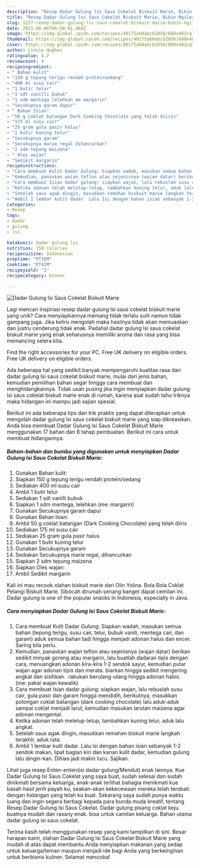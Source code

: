 ```yaml
---
description: "Resep Dadar Gulung lsi Saus Cokelat Biskuit Marie, Bikin Ngiler"
title: "Resep Dadar Gulung lsi Saus Cokelat Biskuit Marie, Bikin Ngiler"
slug: 1237-resep-dadar-gulung-lsi-saus-cokelat-biskuit-marie-bikin-ngiler
date: 2021-06-06T06:50:01.868Z
image: https://img-global.cpcdn.com/recipes/40175ab8abcb2856/680x482cq70/dadar-gulung-lsi-saus-cokelat-biskuit-marie-foto-resep-utama.jpg
thumbnail: https://img-global.cpcdn.com/recipes/40175ab8abcb2856/680x482cq70/dadar-gulung-lsi-saus-cokelat-biskuit-marie-foto-resep-utama.jpg
cover: https://img-global.cpcdn.com/recipes/40175ab8abcb2856/680x482cq70/dadar-gulung-lsi-saus-cokelat-biskuit-marie-foto-resep-utama.jpg
author: Linnie Hughes
ratingvalue: 4.7
reviewcount: 4
recipeingredient:
- " Bahan kulit"
- "150 g tepung terigu rendah proteinsedang"
- "400 ml susu cair"
- "1 butir telur"
- "1 sdt vanilli bubuk"
- "1 sdm mentega lelehkan me margarin"
- "Secukupnya garam dapur"
- " Bahan Isian"
- "50 g coklat batangan Dark Cooking Chocolate yang telah diiris"
- "175 ml susu cair"
- "25 gram gula pasir halus"
- "1 butir kuning telur"
- "Secukupnya garam"
- "Secukupnya marie regal dihancurkan"
- "2 sdm tepung maizena"
- " Oles wajan"
- "Sedikit margarin"
recipeinstructions:
- "Cara membuat Kulit Dadar Gulung: Siapkan wadah, masukan semua bahan (tepung terigu, susu cair, telur, bubuk vanili, mentega cair, dan garam) aduk semua bahan tadi hingga menjadi adonan halus dan encer. Saring bila perlu."
- "Kemudian, panaskan wajan teflon atau sejenisnya (wajan datar) berikan sedikit minyak goreng atau margarin, lalu buatlah dadaran tipis dengan cara, menuangkan adonan kira-kira 1-2 sendok sayur, kemudian putar wajan agar adonan tipis dan merata. biarkan hingga sedikit mengering. angkat dan sisihkan. -lakukan berulang-ulang hingga adonan habis. (me: pakai wajan kewalik)"
- "Cara membuat Isian dadar gulung: siapkan wajan, lalu rebuslah susu cair, gula pasir dan garam hingga mendidih, berikutnya, masukkan potongan coklat batangan (dark cooking chocolate) lalu aduk-aduk sampai coklat menjadi larut, kemudian masukan larutan maizena agar adonan mengental."
- "Ketika adonan telah meletup-letup, tambahkan kuning telur, aduk lalu angkat."
- "Setelah saus agak dingin, masukkan remahan biskuit marie langkah terakhir, aduk rata."
- "Ambil 1 lembar kulit dadar. Lalu Isi dengan bahan isian sebanyak 1-2 sendok makan, lipat bagian kiri dan kanan kulit dadar, kemudian gulung lalu dingin-kan. Dihias jadi makin lucu. Sajikan."
categories:
- Resep
tags:
- dadar
- gulung
- lsi

katakunci: dadar gulung lsi 
nutrition: 159 calories
recipecuisine: Indonesian
preptime: "PT35M"
cooktime: "PT42M"
recipeyield: "1"
recipecategory: Dinner

---
```



![Dadar Gulung lsi Saus Cokelat Biskuit Marie](https://img-global.cpcdn.com/recipes/40175ab8abcb2856/680x482cq70/dadar-gulung-lsi-saus-cokelat-biskuit-marie-foto-resep-utama.jpg)

Lagi mencari inspirasi resep dadar gulung lsi saus cokelat biskuit marie yang unik? Cara menyiapkannya memang tidak terlalu sulit namun tidak gampang juga. Jika keliru mengolah maka hasilnya tidak akan memuaskan dan justru cenderung tidak enak. Padahal dadar gulung lsi saus cokelat biskuit marie yang enak seharusnya memiliki aroma dan rasa yang bisa memancing selera kita.

Find the right accessories for your PC. Free UK delivery on eligible orders. Free UK delivery on eligible orders.

Ada beberapa hal yang sedikit banyak mempengaruhi kualitas rasa dari dadar gulung lsi saus cokelat biskuit marie, mulai dari jenis bahan, kemudian pemilihan bahan segar hingga cara membuat dan menghidangkannya. Tidak usah pusing jika ingin menyiapkan dadar gulung lsi saus cokelat biskuit marie enak di rumah, karena asal sudah tahu triknya maka hidangan ini mampu jadi sajian spesial.


Berikut ini ada beberapa tips dan trik praktis yang dapat diterapkan untuk mengolah dadar gulung lsi saus cokelat biskuit marie yang siap dikreasikan. Anda bisa membuat Dadar Gulung lsi Saus Cokelat Biskuit Marie menggunakan 17 bahan dan 6 tahap pembuatan. Berikut ini cara untuk membuat hidangannya.

<!--inarticleads1-->

##### Bahan-bahan dan bumbu yang digunakan untuk menyiapkan Dadar Gulung lsi Saus Cokelat Biskuit Marie:

1. Gunakan  Bahan kulit:
1. Siapkan 150 g tepung terigu rendah protein/sedang
1. Sediakan 400 ml susu cair
1. Ambil 1 butir telur
1. Sediakan 1 sdt vanilli bubuk
1. Siapkan 1 sdm mentega, lelehkan (me: margarin)
1. Gunakan Secukupnya garam dapur
1. Gunakan  Bahan Isian:
1. Ambil 50 g coklat batangan (Dark Cooking Chocolate) yang telah diiris
1. Sediakan 175 ml susu cair
1. Sediakan 25 gram gula pasir halus
1. Gunakan 1 butir kuning telur
1. Gunakan Secukupnya garam
1. Sediakan Secukupnya marie regal, dihancurkan
1. Siapkan 2 sdm tepung maizena
1. Siapkan  Oles wajan:
1. Ambil Sedikit margarin


Kali ini mau recook olahan biskuit marie dari Olin Yolina. Bola Bola Coklat Pelangi Biskuit Marie. Sibocah dirumah senang banget dapat cemilan ini. Dadar gulung is one of the popular snacks in Indonesia, especially in Java. 

<!--inarticleads2-->

##### Cara menyiapkan Dadar Gulung lsi Saus Cokelat Biskuit Marie:

1. Cara membuat Kulit Dadar Gulung: Siapkan wadah, masukan semua bahan (tepung terigu, susu cair, telur, bubuk vanili, mentega cair, dan garam) aduk semua bahan tadi hingga menjadi adonan halus dan encer. Saring bila perlu.
1. Kemudian, panaskan wajan teflon atau sejenisnya (wajan datar) berikan sedikit minyak goreng atau margarin, lalu buatlah dadaran tipis dengan cara, menuangkan adonan kira-kira 1-2 sendok sayur, kemudian putar wajan agar adonan tipis dan merata. biarkan hingga sedikit mengering. angkat dan sisihkan. -lakukan berulang-ulang hingga adonan habis. (me: pakai wajan kewalik)
1. Cara membuat Isian dadar gulung: siapkan wajan, lalu rebuslah susu cair, gula pasir dan garam hingga mendidih, berikutnya, masukkan potongan coklat batangan (dark cooking chocolate) lalu aduk-aduk sampai coklat menjadi larut, kemudian masukan larutan maizena agar adonan mengental.
1. Ketika adonan telah meletup-letup, tambahkan kuning telur, aduk lalu angkat.
1. Setelah saus agak dingin, masukkan remahan biskuit marie langkah terakhir, aduk rata.
1. Ambil 1 lembar kulit dadar. Lalu Isi dengan bahan isian sebanyak 1-2 sendok makan, lipat bagian kiri dan kanan kulit dadar, kemudian gulung lalu dingin-kan. Dihias jadi makin lucu. Sajikan.


Lihat juga resep Enten-enten(isi dadar gulung/Mendut) enak lainnya. Kue Dadar Gulung Isi Saus Cokelat yang saya buat, sudah selesai dan sudah dinikmati bersama keluarga, anak-anak terlihat bahagia menikmati kue basah hasil jerih payah ku, seakan-akan kekecewaan mereka telah terobati dengan hidangan yang telah ku buat. Sekarang saya sudah punya waktu luang dan ingin segera berbagi kepada para bunda muda kreatif, tentang Resep Dadar Gulung Isi Saus Cokelat. Dadar gulung pisang coklat keju. buatnya mudah dan rasany enak. bisa untuk camilan keluarga. Bahan utama dadar gulung isi saus cokelat. 

Terima kasih telah menggunakan resep yang kami tampilkan di sini. Besar harapan kami, olahan Dadar Gulung lsi Saus Cokelat Biskuit Marie yang mudah di atas dapat membantu Anda menyiapkan makanan yang sedap untuk keluarga/teman maupun menjadi ide bagi Anda yang berkeinginan untuk berbisnis kuliner. Selamat mencoba!
